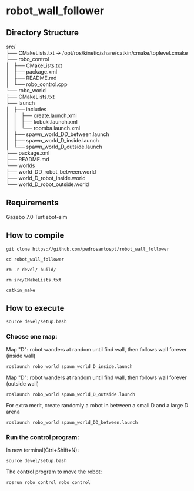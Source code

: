 # robot_wall_follower

## Directory Structure
src/  
├── CMakeLists.txt -> /opt/ros/kinetic/share/catkin/cmake/toplevel.cmake  
├── robo_control  
│   ├── CMakeLists.txt  
│   ├── package.xml  
│   ├── README.md  
│   └── robo_control.cpp  
└── robo_world  
    ├── CMakeLists.txt  
    ├── launch  
    │   ├── includes  
    │   │   ├── create.launch.xml  
    │   │   ├── kobuki.launch.xml  
    │   │   └── roomba.launch.xml  
    │   ├── spawn_world_DD_between.launch  
    │   ├── spawn_world_D_inside.launch  
    │   └── spawn_world_D_outside.launch  
    ├── package.xml  
    ├── README.md  
    └── worlds  
        ├── world_DD_robot_between.world  
        ├── world_D_robot_inside.world  
        └── world_D_robot_outside.world  

## Requirements

Gazebo 7.0
Turtlebot-sim


## How to compile
```
git clone https://github.com/pedrosantospt/robot_wall_follower
```
```
cd robot_wall_follower
```
```
rm -r devel/ build/
```
```
rm src/CMakeLists.txt
```
```
catkin_make
```

## How to execute
```
source devel/setup.bash
```
### Choose one map:
Map "D": robot wanders at random until find wall, then follows wall forever (inside wall)
```
roslaunch robo_world spawn_world_D_inside.launch
```
Map "D": robot wanders at random until find wall, then follows wall forever (outside wall)
```
roslaunch robo_world spawn_world_D_outside.launch
```
For extra merit, create randomly a robot in between a small D and a large D arena
```
roslaunch robo_world spawn_world_DD_between.launch
```

### Run the control program:
In new terminal(Ctrl+Shift+N):
```
source devel/setup.bash
```
The control program to move the robot:
```
rosrun robo_control robo_control
```
